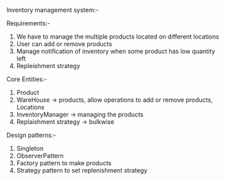 Inventory management system:-

Requirements:-

1. We have to manage the multiple products located on different locations
2. User can add or remove products
3. Manage notification of inventory when some product has low quantity left
4. Repleishment strategy

Core Entities:-

1. Product
2. WareHouse -> products, allow operations to add or remove products, Locations
3. InventoryManager -> managing the products
4. Replaishment strategy -> bulkwise

Design patterns:-

1. Singleton
2. ObserverPattern
3. Factory pattern to make products
4. Strategy pattern to set replenishment strategy
